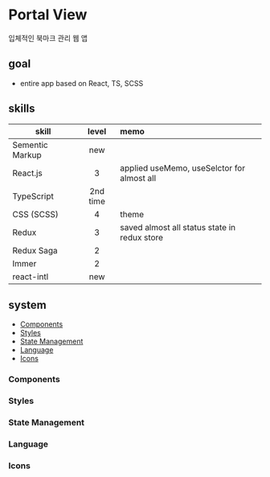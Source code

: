# Portal View
입체적인 북마크 관리 웹 앱

## goal
- entire app based on React, TS, SCSS

## skills
skill |  level | memo
---|:---:|:---
Sementic Markup | new | 
React.js  | 3 | applied useMemo, useSelctor for almost all
TypeScript  | 2nd time | 
CSS (SCSS) | 4 | theme
Redux | 3 | saved almost all status state in redux store
Redux Saga | 2 | 
Immer | 2 | 
react-intl | new |

## system
- [Components](#components)
- [Styles](#styles)
- [State Management](#state-management)
- [Language](#language)
- [Icons](#icons)


### Components

### Styles

### State Management

### Language 

### Icons